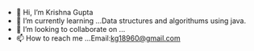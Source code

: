- 👋 Hi, I’m Krishna Gupta
- 🌱 I’m currently learning ...Data structures and algorithums using java.
- 💞️ I’m looking to collaborate on ...
- 📫 How to reach me ...Email:kg18960@gmail.com

<!---
krishnagupta1543/krishnagupta1543 is a ✨ special ✨ repository because its `README.md` (this file) appears on your GitHub profile.
You can click the Preview link to take a look at your changes.
--->
